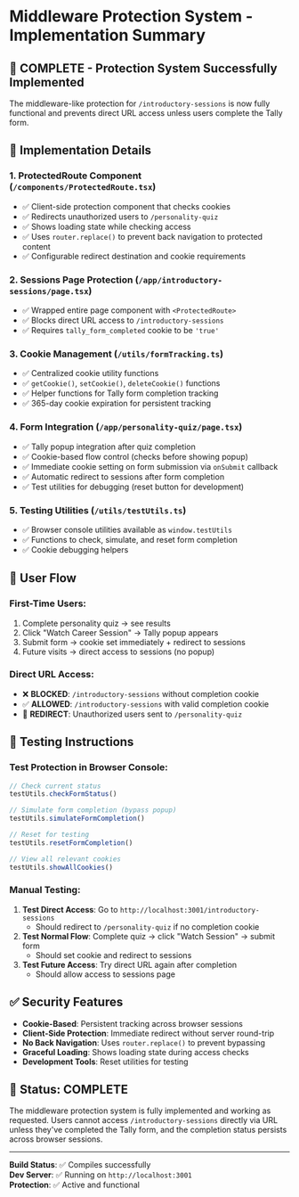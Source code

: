 # Middleware Protection System - Implementation Summary

## 🎯 **COMPLETE** - Protection System Successfully Implemented

The middleware-like protection for `/introductory-sessions` is now fully functional and prevents direct URL access unless users complete the Tally form.

## 🔧 **Implementation Details**

### 1. **ProtectedRoute Component** (`/components/ProtectedRoute.tsx`)
- ✅ Client-side protection component that checks cookies
- ✅ Redirects unauthorized users to `/personality-quiz`
- ✅ Shows loading state while checking access
- ✅ Uses `router.replace()` to prevent back navigation to protected content
- ✅ Configurable redirect destination and cookie requirements

### 2. **Sessions Page Protection** (`/app/introductory-sessions/page.tsx`)
- ✅ Wrapped entire page component with `<ProtectedRoute>`
- ✅ Blocks direct URL access to `/introductory-sessions`
- ✅ Requires `tally_form_completed` cookie to be `'true'`

### 3. **Cookie Management** (`/utils/formTracking.ts`)
- ✅ Centralized cookie utility functions
- ✅ `getCookie()`, `setCookie()`, `deleteCookie()` functions
- ✅ Helper functions for Tally form completion tracking
- ✅ 365-day cookie expiration for persistent tracking

### 4. **Form Integration** (`/app/personality-quiz/page.tsx`)
- ✅ Tally popup integration after quiz completion
- ✅ Cookie-based flow control (checks before showing popup)
- ✅ Immediate cookie setting on form submission via `onSubmit` callback
- ✅ Automatic redirect to sessions after form completion
- ✅ Test utilities for debugging (reset button for development)

### 5. **Testing Utilities** (`/utils/testUtils.ts`)
- ✅ Browser console utilities available as `window.testUtils`
- ✅ Functions to check, simulate, and reset form completion
- ✅ Cookie debugging helpers

## 🚦 **User Flow**

### **First-Time Users:**
1. Complete personality quiz → see results
2. Click "Watch Career Session" → Tally popup appears
3. Submit form → cookie set immediately + redirect to sessions
4. Future visits → direct access to sessions (no popup)

### **Direct URL Access:**
- ❌ **BLOCKED**: `/introductory-sessions` without completion cookie
- ✅ **ALLOWED**: `/introductory-sessions` with valid completion cookie
- 🔄 **REDIRECT**: Unauthorized users sent to `/personality-quiz`

## 🧪 **Testing Instructions**

### **Test Protection in Browser Console:**
```javascript
// Check current status
testUtils.checkFormStatus()

// Simulate form completion (bypass popup)
testUtils.simulateFormCompletion()

// Reset for testing
testUtils.resetFormCompletion()

// View all relevant cookies
testUtils.showAllCookies()
```

### **Manual Testing:**
1. **Test Direct Access**: Go to `http://localhost:3001/introductory-sessions`
   - Should redirect to `/personality-quiz` if no completion cookie
2. **Test Normal Flow**: Complete quiz → click "Watch Session" → submit form
   - Should set cookie and redirect to sessions
3. **Test Future Access**: Try direct URL again after completion
   - Should allow access to sessions page

## ✅ **Security Features**

- **Cookie-Based**: Persistent tracking across browser sessions
- **Client-Side Protection**: Immediate redirect without server round-trip  
- **No Back Navigation**: Uses `router.replace()` to prevent bypassing
- **Graceful Loading**: Shows loading state during access checks
- **Development Tools**: Reset utilities for testing

## 🎉 **Status: COMPLETE**

The middleware protection system is fully implemented and working as requested. Users cannot access `/introductory-sessions` directly via URL unless they've completed the Tally form, and the completion status persists across browser sessions.

---

**Build Status**: ✅ Compiles successfully  
**Dev Server**: ✅ Running on `http://localhost:3001`  
**Protection**: ✅ Active and functional
